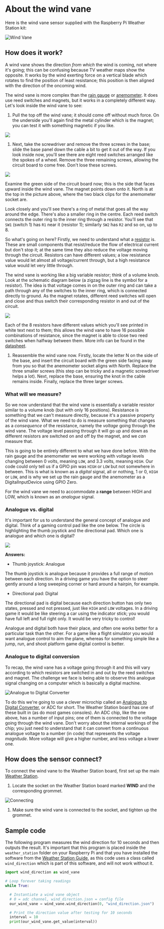 # About the wind vane

Here is the wind vane sensor supplied with the Raspberry Pi Weather Station kit:

![Wind Vane](images/wind_vane.png)

## How does it work?

A wind vane shows the direction *from which* the wind is coming, not where it's going; this can be confusing because TV weather maps show the opposite. It works by the wind exerting force on a vertical blade which rotates to find the position of least resistance; this position is then aligned with the direction of the oncoming wind.

The wind vane is more complex than the [rain gauge](rain_gauge.md) or [anemometer](wind_speed.md). It does use reed switches and magnets, but it works in a completely different way. Let's look inside the wind vane to see:

1. Pull the top off the wind vane; it should come off without much force. On the underside you'll again find the metal cylinder which is the magnet; you can test it with something magnetic if you like.

![](images/wind_vane_magnet.png)

1. Next, take the screwdriver and remove the three screws in the base; slide the base panel down the cable a bit to get it out of the way. If you look inside now, you'll see there are eight reed switches arranged like the spokes of a wheel. Remove the three remaining screws, allowing the circuit board to come free. Don't lose these screws.

![](images/wind_vane_reed.png)

Examine the green side of the circuit board now; this is the side that faces upward inside the wind vane. The magnet points down onto it. North is at the top in the picture above, where the two black clips for the anemometer socket are.

Look closely and you'll see there's a ring of metal that goes all the way around the edge. There's also a smaller ring in the centre. Each reed switch connects the outer ring to the inner ring through a resistor. You'll see that `SW1` (switch 1) has `R1` near it (resistor 1); similarly `SW2` has `R2` and so on, up to 8.

So what's going on here? Firstly, we need to understand what a [resistor](http://en.wikipedia.org/wiki/Resistor) is. These are small components that resist/reduce the flow of electrical current but don't stop it; at the same time they also reduce the voltage moving through the circuit. Resistors can have different values; a low resistance value would let almost all voltage/current through, but a high resistance value would let very little through.

The wind vane is working like a big variable resistor; think of a volume knob. Look at the schematic diagram below (a zigzag line is the symbol for a resistor). The idea is that voltage comes in on the outer ring and can take a path through any of the switches to the inner ring, which is connected directly to ground. As the magnet rotates, different reed switches will open and close and thus switch their corresponding resistor in and out of the circuit.

![](images/wind_vane_schematic.png)

Each of the 8 resistors have different values which you'll see printed in white text next to them; this allows the wind vane to have 16 possible combinations of resistance, since the magnet is able to close two reed switches when halfway between them. More info can be found in the [datasheet](https://www.argentdata.com/files/80422_datasheet.pdf).

1. Reassemble the wind vane now. Firstly, locate the letter N on the side of the base, and insert the circuit board with the green side facing away from you so that the anemometer socket aligns with North. Replace the three smaller screws (this step can be tricky and a magnetic screwdriver helps a lot). Next, replace the base, ensuring the knot in the cable remains inside. Finally, replace the three larger screws.

### What will we measure?

So we now understand that the wind vane is essentially a variable resistor similar to a volume knob (but with only 16 positions). Resistance is something that we can't measure directly, because it's a passive property of the wind vane. What we need to do is measure something that changes as a *consequence* of the resistance, namely the *voltage* going through the wind vane. The voltage level passing through it will go up and down as different resistors are switched on and off by the magnet, and we *can* measure that.

This is going to be entirely different to what we have done before. With the rain gauge and the anemometer we were working with voltage levels changing between 0 volts, meaning `LOW`, and 3.3 volts, meaning `HIGH`. Our code could only tell us if a GPIO pin was `HIGH` or `LOW` but not somewhere in between. This is what is known as a *digital* signal, all or nothing, 1 or 0, `HIGH` or `LOW`, and is why we set up the rain gauge and the anemometer as a DigitalInputDevice using GPIO Zero.

For the wind vane we need to accommodate a **range** between HIGH and LOW, which is known as an *analogue* signal.

### Analogue vs. digital

It's important for us to understand the general concept of analogue and digital. Think of a gaming control pad like the one below. The circle is highlighting the thumb joystick and the directional pad. Which one is analogue and which one is digital?

![](images/xbone_pad.png)

**Answers:**

- Thumb joystick: Analogue

The thumb joystick is analogue because it provides a full range of motion between each direction. In a driving game you have the option to steer gently around a long sweeping corner or hard around a hairpin, for example.

- Directional pad: Digital

The directional pad is digital because each direction button has only two states, pressed and not pressed, just like `HIGH` and `LOW` voltages. In a driving game it would be like steering a car using the indicator stick; you would have full left and full right only. It would be very tricky to control!

Analogue and digital both have their place, and often one works better for a particular task than the other. For a game like a flight simulator you would want analogue control to aim the plane, whereas for something simple like a jump, run, and shoot platform game digital control is better.

### Analogue to digital conversion

To recap, the wind vane has a voltage going through it and this will vary according to which resistors are switched in and out by the reed switches and magnet. The challenge we face is being able to observe this analogue signal changing on a computer which is basically a digital machine.

![Analogue to Digital Converter](images/adc_msop10.png)

To do this we're going to use a clever microchip called an [Analogue to Digital Converter](http://en.wikipedia.org/wiki/Analog-to-digital_converter), or ADC for short. The Weather Station board has one of these built in (as do most games consoles). An ADC chip, like the one above, has a number of input pins; one of them is connected to the voltage going through the wind vane. Don't worry about the internal workings of the chip; you just need to understand that it can convert from a continuous analogue voltage to a number (in code) that represents the voltage *magnitude*. More voltage will give a higher number, and less voltage a lower one.

## How does the sensor connect?

To connect the wind vane to the Weather Station board, first set up the main [Weather Station](https://www.raspberrypi.org/learning/weather-station-guide).

1. Locate the socket on the Weather Station board marked **WIND** and the corresponding grommet.

  ![Connecting](images/wind_connect.jpg)

1. Make sure the wind vane is connected to the socket, and tighten up the grommet.


## Sample code

The following program measures the wind direction for 10 seconds and then outputs the result. It's important that this program is placed inside the `weather_station` folder on your Raspberry Pi and that you have installed the software from the [Weather Station Guide](https://www.raspberrypi.org/learning/weather-station-guide), as this code uses a class called `wind_direction` which is part of this software, and will not work without it.

  ```python
  import wind_direction as wind_vane

  # Loop forever taking readings
  while True:

    # Instantiate a wind vane object
    # 0 = adc channel, wind_direction.json = config file
    our_wind_vane = wind_vane.wind_direction(0, "wind_direction.json")

    # Print the direction value after testing for 10 seconds
    interval = 10
    print(our_wind_vane.get_value(interval))


  ```
